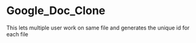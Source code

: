 # Google_Doc_Clone
This lets multiple user work on same file and generates the unique id for each file
